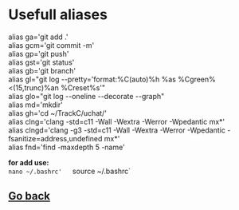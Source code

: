 # Usefull aliases

alias ga='git add .'  
alias gcm='git commit -m'  
alias gp='git push'  
alias gst='git status'  
alias gb='git branch'  
alias gl="git log --pretty='format:%C(auto)%h %as %Cgreen%<(15,trunc)%an %Creset%s'"  
alias glo="git log --oneline --decorate --graph"  
alias md='mkdir'  
alias gh='cd ~/TrackC/uchat/'  
alias clng='clang -std=c11 -Wall -Wextra -Werror -Wpedantic mx*'  
alias clngd='clang -g3 -std=c11 -Wall -Wextra -Werror -Wpedantic -fsanitize=address,undefined mx*'  
alias fnd='find -maxdepth 5 -name'  

**for add use:**  
`nano ~/.bashrc'  
`source ~/.bashrc`  

## [Go back](../README.md)
